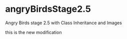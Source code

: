 # angryBirdsStage2.5
Angry Birds stage 2.5 with Class Inheritance and Images

this is the new modification
